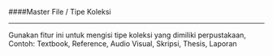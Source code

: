 ####Master File / Tipe Koleksi
<hr>
Gunakan fitur ini untuk mengisi tipe koleksi yang dimiliki perpustakaan,
Contoh: Textbook, Reference, Audio Visual, Skripsi, Thesis, Laporan
